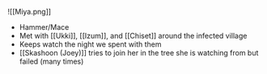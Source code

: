 ![[Miya.png]]
- Hammer/Mace
- Met with [[Ukki]], [[Izum]], and [[Chiset]] around the infected village
- Keeps watch the night we spent with them
- [[Skashoon (Joey)]] tries to join her in the tree she is watching from but failed (many times)